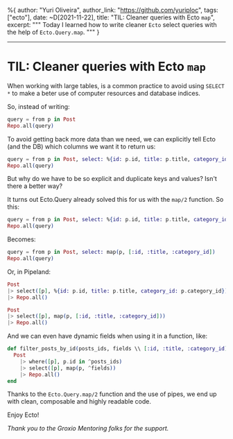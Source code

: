 %{
author: "Yuri Oliveira",
author_link: "https://github.com/yuriploc",
tags: ["ecto"],
date: ~D[2021-11-22],
title: "TIL: Cleaner queries with Ecto `map`",
excerpt: """
Today I learned how to write cleaner `Ecto` select queries with the help of `Ecto.Query.map`.
"""
}

---

# TIL: Cleaner queries with Ecto `map`

When working with large tables, is a common practice to avoid using `SELECT *` to make a beter use of computer resources and database indices.

So, instead of writing:

```elixir
query = from p in Post
Repo.all(query)
```

To avoid getting back more data than we need, we can explicitly tell Ecto (and the DB) which columns we want it to return us:

```elixir
query = from p in Post, select: %{id: p.id, title: p.title, category_id: p.category_id}
Repo.all(query)
```

But why do we have to be so explicit and duplicate keys and values? Isn't there a better way?

It turns out Ecto.Query already solved this for us with the `map/2` function. So this:

```elixir
query = from p in Post, select: %{id: p.id, title: p.title, category_id: p.category_id}
Repo.all(query)
```

Becomes:

```elixir
query = from p in Post, select: map(p, [:id, :title, :category_id])
Repo.all(query)
```

Or, in Pipeland:

```elixir
Post
|> select([p], %{id: p.id, title: p.title, category_id: p.category_id})
|> Repo.all()
```

```elixir
Post
|> select([p], map(p, [:id, :title, :category_id]))
|> Repo.all()
```

And we can even have dynamic fields when using it in a function, like:

```elixir
def filter_posts_by_id(posts_ids, fields \\ [:id, :title, :category_id]) do
  Post
    |> where([p], p.id in ^posts_ids)
    |> select([p], map(p, ^fields))
    |> Repo.all()
end
```

Thanks to the `Ecto.Query.map/2` function and the use of pipes, we end up with clean, composable and highly readable code.

Enjoy Ecto!

_Thank you to the Groxio Mentoring folks for the support._